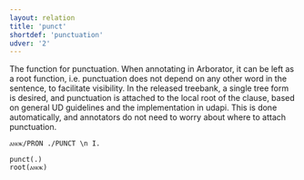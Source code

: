 ```yaml
---
layout: relation
title: 'punct'
shortdef: 'punctuation'
udver: '2'
---
```


The function for punctuation. When annotating in Arborator, it can be left as a root function, i.e. punctuation does not depend on any other word in the sentence, to facilitate visibility. In the released treebank, a single tree form is desired, and punctuation is attached to the local root of the clause, based on general UD guidelines and the implementation in udapi. This is done automatically, and annotators do not need to worry about where to attach punctuation.

~~~ sdparse
ⲁⲛⲟⲕ/PRON ./PUNCT \n I.

punct(.)
root(ⲁⲛⲟⲕ) 
~~~

<!-- Interlanguage links updated Út zář 29 18:41:35 CEST 2020 -->
